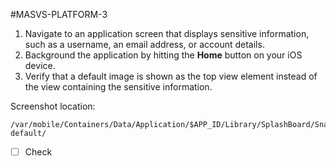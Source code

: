 #MASVS-PLATFORM-3

1. Navigate to an application screen that displays sensitive information, such as a username, an email address, or account details.
2. Background the application by hitting the **Home** button on your iOS device.
3. Verify that a default image is shown as the top view element instead of the view containing the sensitive information.

Screenshot location:

```
/var/mobile/Containers/Data/Application/$APP_ID/Library/SplashBoard/Snapshots/sceneID:$APP_NAME-default/
```

- [ ] Check